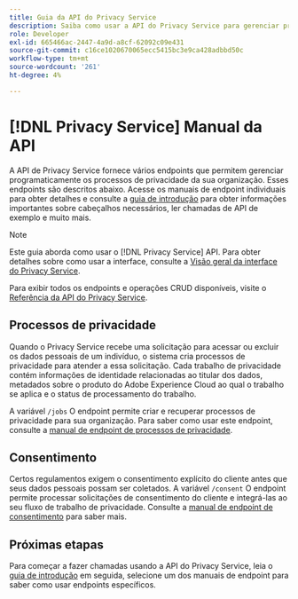 ```yaml
---
title: Guia da API do Privacy Service
description: Saiba como usar a API do Privacy Service para gerenciar programaticamente processos de privacidade para aplicativos compatíveis da Adobe Experience Cloud.
role: Developer
exl-id: 665466ac-2447-4a9d-a8cf-62092c09e431
source-git-commit: c16ce1020670065ecc5415bc3e9ca428adbbd50c
workflow-type: tm+mt
source-wordcount: '261'
ht-degree: 4%

---
```


# [!DNL Privacy Service] Manual da API

A API de Privacy Service fornece vários endpoints que permitem gerenciar programaticamente os processos de privacidade da sua organização. Esses endpoints são descritos abaixo. Acesse os manuais de endpoint individuais para obter detalhes e consulte a [guia de introdução](./getting-started.md) para obter informações importantes sobre cabeçalhos necessários, ler chamadas de API de exemplo e muito mais.

>[!NOTE]
>
>Este guia aborda como usar o [!DNL Privacy Service] API. Para obter detalhes sobre como usar a interface, consulte a [Visão geral da interface do Privacy Service](../ui/overview.md).

Para exibir todos os endpoints e operações CRUD disponíveis, visite o [Referência da API do Privacy Service](https://www.adobe.io/experience-platform-apis/references/privacy-service/).

## Processos de privacidade

Quando o Privacy Service recebe uma solicitação para acessar ou excluir os dados pessoais de um indivíduo, o sistema cria processos de privacidade para atender a essa solicitação. Cada trabalho de privacidade contém informações de identidade relacionadas ao titular dos dados, metadados sobre o produto do Adobe Experience Cloud ao qual o trabalho se aplica e o status de processamento do trabalho.

A variável `/jobs` O endpoint permite criar e recuperar processos de privacidade para sua organização. Para saber como usar este endpoint, consulte a [manual de endpoint de processos de privacidade](./privacy-jobs.md).

## Consentimento

Certos regulamentos exigem o consentimento explícito do cliente antes que seus dados pessoais possam ser coletados. A variável `/consent` O endpoint permite processar solicitações de consentimento do cliente e integrá-las ao seu fluxo de trabalho de privacidade. Consulte a [manual de endpoint de consentimento](./consent.md) para saber mais.

## Próximas etapas

Para começar a fazer chamadas usando a API do Privacy Service, leia o [guia de introdução](./getting-started.md) em seguida, selecione um dos manuais de endpoint para saber como usar endpoints específicos.
